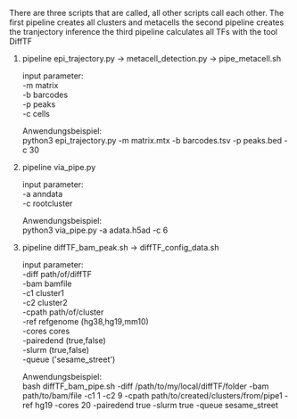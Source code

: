 There are three scripts that are called, all other scripts call each other.
The first pipeline creates all clusters and metacells
the second pipeline creates the tranjectory inference
the third pipeline calculates all TFs with the tool DiffTF

1. pipeline
   epi_trajectory.py -> metacell_detection.py -> pipe_metacell.sh
  
   input parameter:<br />
     -m matrix <br />
     -b barcodes <br />
     -p peaks <br />
     -c cells <br />
    
   Anwendungsbeispiel:<br />
     python3 epi_trajectory.py -m matrix.mtx -b barcodes.tsv -p peaks.bed -c 30
    
 2. pipeline
    via_pipe.py
    
    input parameter: <br />
      -a anndata<br />
      -c rootcluster<br />
  
    Anwendungsbeispiel:<br />
      python3 via_pipe.py -a adata.h5ad -c 6
      
 3. pipeline
    diffTF_bam_peak.sh -> diffTF_config_data.sh
    
    input parameter:<br />
      -diff path/of/diffTF<br />
      -bam bamfile<br />
      -c1 cluster1<br />
      -c2 cluster2 <br />
      -cpath path/of/cluster<br />
      -ref refgenome (hg38,hg19,mm10)<br />
      -cores cores<br />
      -pairedend (true,false)<br />
      -slurm (true,false)<br />
      -queue ('sesame_street')<br />
      
    Anwendungsbeispiel:<br />
      bash diffTF_bam_pipe.sh -diff /path/to/my/local/diffTF/folder -bam path/to/bam/file -c1 1 -c2 9 -cpath path/to/created/clusters/from/pipe1 -ref hg19 -cores 20 -pairedend true -slurm true -queue sesame_street
